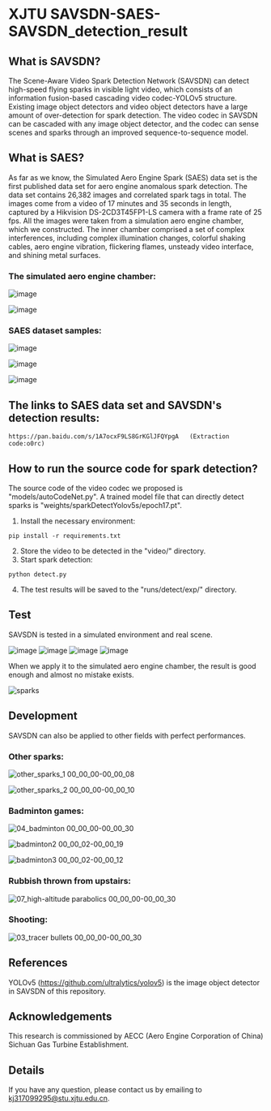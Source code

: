 # XJTU SAVSDN-SAES-SAVSDN_detection_result
## What is SAVSDN?
The Scene-Aware Video Spark Detection Network (SAVSDN) can detect high-speed flying sparks in visible light video, which consists of an information fusion-based cascading video codec-YOLOv5 structure. Existing image object detectors and video object detectors have a large amount of over-detection for spark detection. The video codec in SAVSDN can be cascaded with any image object detector, and the codec can sense scenes and sparks through an improved sequence-to-sequence model.
## What is SAES?
As far as we know, the Simulated Aero Engine Spark (SAES) data set is the first published data set for aero engine anomalous spark detection. The data set contains 26,382 images and correlated spark tags in total. The images come from a video of 17 minutes and 35 seconds in length, captured by a Hikvision DS-2CD3T45FP1-LS camera with a frame rate of 25 fps. All the images were taken from a simulation aero engine chamber, which we constructed. The inner chamber comprised a set of complex interferences, including complex illumination changes, colorful shaking cables, aero engine vibration, flickering flames, unsteady video interface, and shining metal surfaces.

### The simulated aero engine chamber:

![image](https://user-images.githubusercontent.com/55908288/120090714-256a0800-c137-11eb-93e3-2e5e2386db3a.png)

![image](https://user-images.githubusercontent.com/55908288/120090721-29962580-c137-11eb-8d09-831120f07a21.png)


### SAES dataset samples:

![image](https://user-images.githubusercontent.com/55908288/120090586-5a298f80-c136-11eb-9056-83f2e2c597a3.png)

![image](https://user-images.githubusercontent.com/55908288/120090589-5f86da00-c136-11eb-8b01-eedaa969d269.png)

![image](https://user-images.githubusercontent.com/55908288/120090593-631a6100-c136-11eb-9a6b-900a10713d99.png)

## The links to SAES data set and SAVSDN's detection results:
```
https://pan.baidu.com/s/1A7ocxF9LS8GrKGlJFQYpgA   (Extraction code:o0rc)
```
## How to run the source code for spark detection?
The source code of the video codec we proposed is "models/autoCodeNet.py". A trained model file that can directly detect sparks is "weights/sparkDetectYolov5s/epoch17.pt".
1. Install the necessary environment:
```
pip install -r requirements.txt
```
2. Store the video to be detected in the "video/" directory.
3. Start spark detection:
```
python detect.py
```
4. The test results will be saved to the "runs/detect/exp/" directory.
## Test

SAVSDN is tested in a simulated environment and real scene.

![image](https://user-images.githubusercontent.com/55908288/120088969-a40b7900-c128-11eb-9265-f8be2c43f511.png) ![image](https://user-images.githubusercontent.com/55908288/120088975-b4235880-c128-11eb-8523-68c936d03faa.png)
![image](https://user-images.githubusercontent.com/55908288/120088977-c00f1a80-c128-11eb-8e48-47279c8a642f.png) ![image](https://user-images.githubusercontent.com/55908288/120088979-c43b3800-c128-11eb-8402-22f2aba17e2a.png)

When we apply it to the simulated aero engine chamber, the result is good enough and almost no mistake exists.

![sparks](https://user-images.githubusercontent.com/55908288/120089937-5a735c00-c131-11eb-81c3-bf0d9bda7df9.gif)

## Development
SAVSDN can also be applied to other fields with perfect performances.

### Other sparks:

![other_sparks_1 00_00_00-00_00_08](https://user-images.githubusercontent.com/55908288/120110521-6a765480-c1a0-11eb-8cf4-2324d974d29b.gif)

![other_sparks_2 00_00_00-00_00_10](https://user-images.githubusercontent.com/55908288/120110530-706c3580-c1a0-11eb-9a42-23ebedb5bd71.gif)



### Badminton games:

![04_badminton 00_00_00-00_00_30](https://user-images.githubusercontent.com/83768527/120094158-6111cb80-c151-11eb-95cd-98503b5c8c3b.gif)

![badminton2 00_00_02-00_00_19](https://user-images.githubusercontent.com/55908288/120110543-77934380-c1a0-11eb-809c-0515827e8185.gif)

![badminton3 00_00_02-00_00_12](https://user-images.githubusercontent.com/55908288/120110553-7cf08e00-c1a0-11eb-89b9-3ba0b78cc153.gif)



### Rubbish thrown from upstairs:

![07_high-altitude parabolics 00_00_00-00_00_30](https://user-images.githubusercontent.com/83768527/120094295-0fb60c00-c152-11eb-9964-b961017c982e.gif)

### Shooting:

![03_tracer bullets 00_00_00-00_00_30](https://user-images.githubusercontent.com/83768527/120094306-1e042800-c152-11eb-9ac0-e8a53cd3aef9.gif)


## References
YOLOv5 (https://github.com/ultralytics/yolov5) is the image object detector in SAVSDN of this repository.

## Acknowledgements
This research is commissioned by AECC (Aero Engine Corporation of China) Sichuan Gas Turbine Establishment.

## Details
If you have any question, please contact us by emailing to kj317099295@stu.xjtu.edu.cn.

